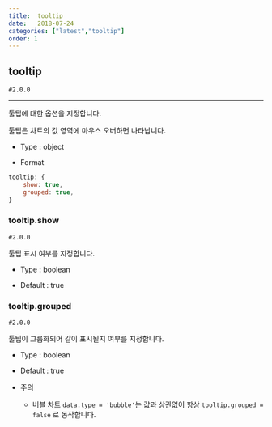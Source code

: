 ```yaml
---
title:  tooltip
date:   2018-07-24
categories: ["latest","tooltip"]
order: 1
---
```


## tooltip

`#2.0.0`

---

툴팁에 대한 옵션을 지정합니다.

툴팁은 차트의 값 영역에 마우스 오버하면 나타납니다.

* Type : object

* Format
```javascript
tooltip: {
    show: true,
    grouped: true,
}
```

### tooltip.show

`#2.0.0`

툴팁 표시 여부를 지정합니다.

* Type : boolean

* Default : true


### tooltip.grouped

`#2.0.0`

툴팁이 그룹화되어 같이 표시될지 여부를 지정합니다.

* Type : boolean

* Default : true

* 주의

  * 버블 차트 `data.type = 'bubble'`는 값과 상관없이 항상 `tooltip.grouped = false` 로 동작합니다.
